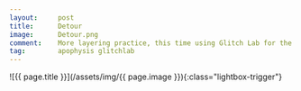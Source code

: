 ```yaml
---
layout:		post
title:		Detour
image:		Detour.png
comment:	More layering practice, this time using Glitch Lab for the background and Apo for the foreground.
tag:		apophysis glitchlab
---
```


<span class="lightbox-trigger">
![{{ page.title }}](/assets/img/{{ page.image }}){:class="lightbox-trigger"}
</span>
